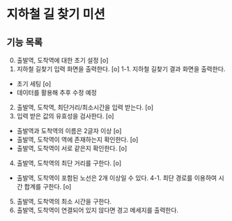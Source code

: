 # 지하철 길 찾기 미션

## 기능 목록
0. 출발역, 도착역에 대한 초기 설정 [o]
1. 지하철 길찾기 입력 화면을 출력한다. [o]
1-1. 지하철 길찾기 결과 화면을 출력한다.
  - 초기 세팅 [o]
  - 데이터를 활용해 추후 수정 예정
2. 출발역, 도착역, 최단거리/최소시간을 입력 받는다. [o]
3. 입력 받은 값의 유효성을 검사한다. [o]
  - 출발역과 도착역의 이름은 2글자 이상 [o]
  - 출발역, 도착역이 역에 존재하는지 확인한다. [o]
  - 출발역, 도착역이 서로 같은지 확인한다. [o]
4. 출발역, 도착역의 최단 거리를 구한다. [o]
  - 출발역, 도착역이 포함된 노선은 2개 이상일 수 있다.
4-1. 최단 경로를 이용하여 시간 합계를 구한다. [o]
5. 출발역, 도착역의 최소 시간을 구한다.
6. 출발역, 도착역이 연결되어 있지 않다면 경고 메세지를 출력한다.